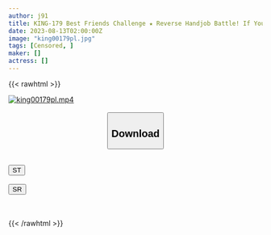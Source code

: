 ```yaml
---
author: j91
title: KING-179 Best Friends Challenge ★ Reverse Handjob Battle! If You Make Me Ejaculate While Doing A Handjob, Loser! Immediately Saddle Pies Sex Death! Let The Attacker Shoot Out Of Control With A Super Slut Play That Doesn’t Touch The Cock! If You Win, You Will Get A Prize Of 100,000 Yen! ‘Russian Roulette Handjob’ Without Honor ~Keiko Minami Edition~
date: 2023-08-13T02:00:00Z
image: "king00179pl.jpg"
tags: [Censored, ]
maker: []
actress: []
---
```



{{< rawhtml >}}

<div class="video" data-videoid="AJajAGBWDOsXXjY">
    <a href="javascript:;">
        <img src="https://my.j91.asia/posts/king00179pl/king00179pl.jpg" width="WIDTH" height="HEIGHT" alt="king00179pl.mp4" loading="lazy">
    </a>
</div>

<script type="text/javascript" src="https://j91.asia/asset/on-demand-st.js"></script>

<br>
  <link rel="stylesheet" href="https://j91.asia/asset/bs5.css">
  
  <center>
  <button class="btn btn-primary" type="button" data-bs-toggle="collapse" data-bs-target=".multi-collapse" aria-expanded="false" aria-controls="multiCollapseExample1 multiCollapseExample2"><h2>Download</h2></button></center>
</p>
<div class="row">
  <div class="col">
    <div class="collapse multi-collapse" id="multiCollapseExample1">
      <div class="card card-body">
	      	      <br>
<div class="buttons">  
<a href="https://streamtape.to/v/AJajAGBWDOsXXjY"><button class="btn-hover color-3"><i class="fa fa-download"></i> ST</button></a></div>
    </div>
  </div>
</div>
  <div class="col">
    <div class="collapse multi-collapse" id="multiCollapseExample2">
      <div class="card card-body">
	      <br>
<div class="buttons">
    <a href="https://streamruby.com/w01jmud5z230"><button class="btn-hover color-9"><i class="fa fa-download"></i> SR</button></a></div>
<br><br>
      </div>
    </div>
  </div>
</div>

{{< /rawhtml >}}